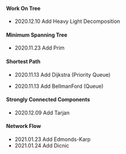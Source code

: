 #### Work On Tree

- 2020.12.10 Add Heavy Light Decomposition

#### Minimum Spanning Tree

- 2020.11.23 Add Prim

#### Shortest Path

- 2020.11.13 Add Dijkstra (Priority Queue)

- 2020.11.13 Add BellmanFord (Queue)

#### Strongly Connected Components

- 2020.12.09 Add Tarjan

#### Network Flow

- 2021.01.23 Add Edmonds-Karp
- 2021.01.24 Add Dicnic